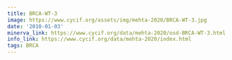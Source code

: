 ```yaml
---
title: BRCA-WT-3
image: https://www.cycif.org/assets/img/mehta-2020/BRCA-WT-3.jpg
date: '2010-01-03'
minerva_link: https://www.cycif.org/data/mehta-2020/osd-BRCA-WT-3.html
info_link: https://www.cycif.org/data/mehta-2020/index.html
tags: BRCA
---
```

